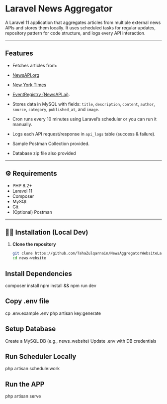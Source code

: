 # Laravel News Aggregator

A Laravel 11 application that aggregates articles from multiple external news APIs and stores them locally. It uses scheduled tasks for regular updates, repository pattern for code structure, and logs every API interaction.

---

## Features

-  Fetches articles from:
  - [NewsAPI.org](https://newsapi.org/)
  - [New York Times](https://developer.nytimes.com/)
  - [EventRegistry (NewsAPI.ai)](https://eventregistry.org/).

-  Stores data in MySQL with fields: `title`, `description`, `content`, `author`, `source`, `category`, `published_at`, and `image`.
-  Cron runs every 10 minutes using Laravel’s scheduler or you can run it manually.
-  Logs each API request/response in `api_logs` table (success & failure).
-  Sample Postman Collection provided.
-  Database zip file also provided

---

## ⚙️ Requirements

- PHP 8.2+
- Laravel 11
- Composer
- MySQL
- Git
- (Optional) Postman

---

## 🧑‍💻 Installation (Local Dev)

1. **Clone the repository**
   ```bash
   git clone https://github.com/TahaZulqarnain/NewsAggregatorWebsiteLaravel.git
   cd news-website

## Install Dependencies

composer install
npm install && npm run dev

## Copy .env file

cp .env.example .env
php artisan key:generate

## Setup Database

Create a MySQL DB (e.g., news_website)
Update .env with DB credentials

## Run Scheduler Locally

php artisan schedule:work

## Run the APP

php artisan serve
